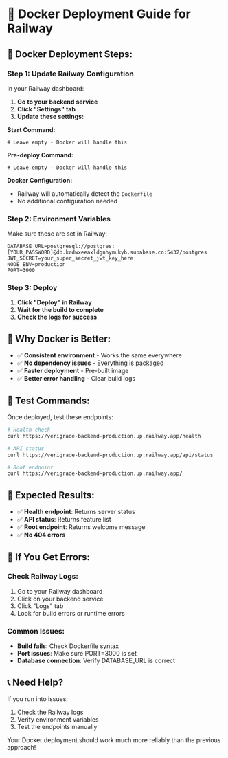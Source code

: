 # 🐳 Docker Deployment Guide for Railway

## 🎯 Docker Deployment Steps:

### **Step 1: Update Railway Configuration**

In your Railway dashboard:

1. **Go to your backend service**
2. **Click "Settings" tab**
3. **Update these settings:**

**Start Command:**
```
# Leave empty - Docker will handle this
```

**Pre-deploy Command:**
```
# Leave empty - Docker will handle this
```

**Docker Configuration:**
- Railway will automatically detect the `Dockerfile`
- No additional configuration needed

### **Step 2: Environment Variables**

Make sure these are set in Railway:

```
DATABASE_URL=postgresql://postgres:[YOUR_PASSWORD]@db.krdwxeeaxldgnhymukyb.supabase.co:5432/postgres
JWT_SECRET=your_super_secret_jwt_key_here
NODE_ENV=production
PORT=3000
```

### **Step 3: Deploy**

1. **Click "Deploy" in Railway**
2. **Wait for the build to complete**
3. **Check the logs for success**

## 🎯 Why Docker is Better:

- ✅ **Consistent environment** - Works the same everywhere
- ✅ **No dependency issues** - Everything is packaged
- ✅ **Faster deployment** - Pre-built image
- ✅ **Better error handling** - Clear build logs

## 🚀 Test Commands:

Once deployed, test these endpoints:

```bash
# Health check
curl https://verigrade-backend-production.up.railway.app/health

# API status  
curl https://verigrade-backend-production.up.railway.app/api/status

# Root endpoint
curl https://verigrade-backend-production.up.railway.app/
```

## 🎉 Expected Results:

- ✅ **Health endpoint**: Returns server status
- ✅ **API status**: Returns feature list
- ✅ **Root endpoint**: Returns welcome message
- ✅ **No 404 errors**

## 🚨 If You Get Errors:

### **Check Railway Logs:**
1. Go to your Railway dashboard
2. Click on your backend service
3. Click "Logs" tab
4. Look for build errors or runtime errors

### **Common Issues:**
- **Build fails**: Check Dockerfile syntax
- **Port issues**: Make sure PORT=3000 is set
- **Database connection**: Verify DATABASE_URL is correct

## 📞 Need Help?

If you run into issues:
1. Check the Railway logs
2. Verify environment variables
3. Test the endpoints manually

Your Docker deployment should work much more reliably than the previous approach!





